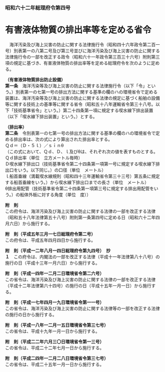 ### 昭和六十二年総理府令第四号  
# 有害液体物質の排出率等を定める省令  
　海洋汚染及び海上災害の防止に関する法律施行令（昭和四十六年政令第二百一号）別表第一の八第二号及び第三号並びに海洋汚染及び海上災害の防止に関する法律施行令の一部を改正する政令（昭和六十一年政令第三百三十六号）附則第三項の規定に基づき、有害液体物質の排出率等を定める総理府令を次のように定める。  
  
**（有害液体物質排出防止設備）**  
**第一条**　海洋汚染等及び海上災害の防止に関する法律施行令（以下「令」という。）別表第一の七第一号の排出方法に関する基準の欄のハの環境省令で定める装置は、海洋汚染等及び海上災害の防止に関する法律の規定に基づく船舶の設備等に関する技術上の基準等に関する省令（昭和五十八年運輸省令第三十八号。以下「技術基準省令」という。）第二十四条第一項に規定する喫水線下排出装置（以下「喫水線下排出装置」という。）とする。  
  
**（排出率）**  
**第二条**　令別表第一の七第一号の排出方法に関する基準の欄のハの環境省令で定める排出率は、次の式により算出された排出率とする。  
Ｑｄ＝（Ｄ・５ｌ）／ｓｉｎθ  
（この式において、Ｑｄ、Ｄ、ｌ及びθは、それぞれ次の値を表すものとする。  
Ｑｄ排出率（単位　立方メートル毎時）  
Ｄ喫水線下排出口（技術基準省令第二十四条第一項第一号に規定する喫水線下排出口をいう。以下同じ。）の口径（単位　メートル）  
ｌ船首垂線（満載喫水線規則（昭和四十三年運輸省令第三十三号）第五条に規定する船首垂線をいう。）から喫水線下排出口までの長さ（単位　メートル）  
θ排出用配管（技術基準省令第二十四条第一項第三号に規定する排出用配管をいう。）の船体外板に対する角度（単位　度））  
  
**附　則**  
この府令は、海洋汚染及び海上災害の防止に関する法律の一部を改正する法律（昭和五十八年法律第五十八号）附則第一条第四号に定める日（昭和六十二年四月六日）から施行する。  
  
**附　則（平成五年三月一七日総理府令第二号）**  
この府令は、平成五年四月四日から施行する。  
  
**附　則（平成一二年八月一四日総理府令第九四号）　抄**  
**１**　この府令は、内閣法の一部を改正する法律（平成十一年法律第八十八号）の施行の日（平成十三年一月六日）から施行する。  
  
**附　則（平成一四年一二月二日環境省令第二六号）**  
この省令は、海洋汚染及び海上災害の防止に関する法律の一部を改正する法律（平成十二年法律第六十四号）の施行の日（平成十五年一月一日）から施行する。  
  
**附　則（平成一七年四月一九日環境省令第一一号）**  
この省令は、海洋汚染及び海上災害の防止に関する法律等の一部を改正する法律の施行の日から施行する。  
  
**附　則（平成一八年一二月一五日環境省令第三七号）**  
この省令は、平成十九年一月一日から施行する。  
  
**附　則（平成二二年六月三〇日環境省令第一三号）**  
この省令は、平成二十二年七月一日から施行する。  
  
**附　則（平成二四年一二月二八日環境省令第三七号）**  
この省令は、平成二十五年一月一日から施行する。  
  
